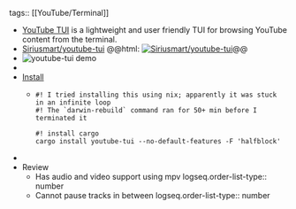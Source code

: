 tags:: [[YouTube/Terminal]]

- [YouTube TUI](https://siriusmart.github.io/youtube-tui/) is a lightweight and user friendly TUI for browsing YouTube content from the terminal.
- [Siriusmart/youtube-tui](https://github.com/Siriusmart/youtube-tui)
  @@html: <a href="https://github.com/Siriusmart/youtube-tui/"><img src="https://github-readme-stats-astronomer.vercel.app/api/pin/?username=Siriusmart&repo=youtube-tui&theme=tokyonight" alt="Siriusmart/youtube-tui"/></a>@@
- ![youtube-tui demo](https://raw.githubusercontent.com/Siriusmart/youtube-tui/master/docs/src/images/search-showcase.png)
-
- [Install](https://siriusmart.github.io/youtube-tui/installation.html#features)
	- ```shell
	  #! I tried installing this using nix; apparently it was stuck in an infinite loop
	  #! The `darwin-rebuild` command ran for 50+ min before I terminated it
	  
	  #! install cargo
	  cargo install youtube-tui --no-default-features -F 'halfblock'
	  ```
-
- Review
	- Has audio and video support using mpv
	  logseq.order-list-type:: number
	- Cannot pause tracks in between
	  logseq.order-list-type:: number